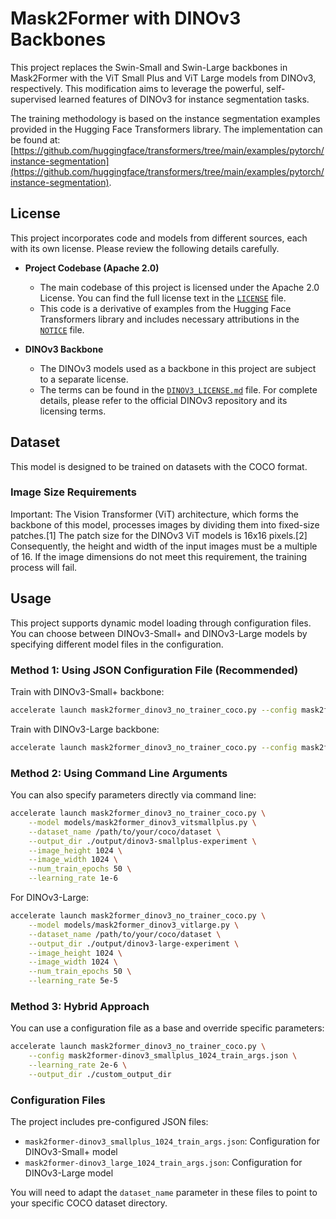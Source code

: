 # Mask2Former with DINOv3 Backbones

This project replaces the Swin-Small and Swin-Large backbones in Mask2Former with the ViT Small Plus and ViT Large models from DINOv3, respectively. This modification aims to leverage the powerful, self-supervised learned features of DINOv3 for instance segmentation tasks.

The training methodology is based on the instance segmentation examples provided in the Hugging Face Transformers library. The implementation can be found at: [https://github.com/huggingface/transformers/tree/main/examples/pytorch/instance-segmentation](https://github.com/huggingface/transformers/tree/main/examples/pytorch/instance-segmentation).

## License

This project incorporates code and models from different sources, each with its own license. Please review the following details carefully.

*   **Project Codebase (Apache 2.0)**
    *   The main codebase of this project is licensed under the Apache 2.0 License. You can find the full license text in the [`LICENSE`](./LICENSE) file.
    *   This code is a derivative of examples from the Hugging Face Transformers library and includes necessary attributions in the [`NOTICE`](./NOTICE) file.

*   **DINOv3 Backbone**
    *   The DINOv3 models used as a backbone in this project are subject to a separate license. 
    *   The terms can be found in the [`DINOV3_LICENSE.md`](./DINOV3_LICENSE.md) file. For complete details, please refer to the official DINOv3 repository and its licensing terms.

## Dataset

This model is designed to be trained on datasets with the COCO format.
### Image Size Requirements
Important: The Vision Transformer (ViT) architecture, which forms the backbone of this model, processes images by dividing them into fixed-size patches.[1] The patch size for the DINOv3 ViT models is 16x16 pixels.[2] Consequently, the height and width of the input images must be a multiple of 16. If the image dimensions do not meet this requirement, the training process will fail.

## Usage

This project supports dynamic model loading through configuration files. You can choose between DINOv3-Small+ and DINOv3-Large models by specifying different model files in the configuration.

### Method 1: Using JSON Configuration File (Recommended)

Train with DINOv3-Small+ backbone:
```bash
accelerate launch mask2former_dinov3_no_trainer_coco.py --config mask2former-dinov3_smallplus_1024_train_args.json
```

Train with DINOv3-Large backbone:
```bash
accelerate launch mask2former_dinov3_no_trainer_coco.py --config mask2former-dinov3_large_1024_train_args.json
```

### Method 2: Using Command Line Arguments

You can also specify parameters directly via command line:
```bash
accelerate launch mask2former_dinov3_no_trainer_coco.py \
    --model models/mask2former_dinov3_vitsmallplus.py \
    --dataset_name /path/to/your/coco/dataset \
    --output_dir ./output/dinov3-smallplus-experiment \
    --image_height 1024 \
    --image_width 1024 \
    --num_train_epochs 50 \
    --learning_rate 1e-6
```

For DINOv3-Large:
```bash
accelerate launch mask2former_dinov3_no_trainer_coco.py \
    --model models/mask2former_dinov3_vitlarge.py \
    --dataset_name /path/to/your/coco/dataset \
    --output_dir ./output/dinov3-large-experiment \
    --image_height 1024 \
    --image_width 1024 \
    --num_train_epochs 50 \
    --learning_rate 5e-5
```

### Method 3: Hybrid Approach

You can use a configuration file as a base and override specific parameters:
```bash
accelerate launch mask2former_dinov3_no_trainer_coco.py \
    --config mask2former-dinov3_smallplus_1024_train_args.json \
    --learning_rate 2e-6 \
    --output_dir ./custom_output_dir
```

### Configuration Files

The project includes pre-configured JSON files:
- `mask2former-dinov3_smallplus_1024_train_args.json`: Configuration for DINOv3-Small+ model
- `mask2former-dinov3_large_1024_train_args.json`: Configuration for DINOv3-Large model

You will need to adapt the `dataset_name` parameter in these files to point to your specific COCO dataset directory.
